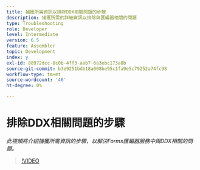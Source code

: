 ```yaml
---
title: 捕獲所需資訊以排除DDX相關問題的步驟
description: 捕獲所需的詳細資訊以排除與匯編器相關的問題
type: Troubleshooting
role: Developer
level: Intermediate
version: 6.5
feature: Assembler
topic: Development
index: y
exl-id: 88972dcc-8c0b-4ff3-aab7-6a3ebc173a8b
source-git-commit: b3e9251bdb18a008be95c1fa9e5c79252a74fc98
workflow-type: tm+mt
source-wordcount: '46'
ht-degree: 0%

---
```


# 排除DDX相關問題的步驟

*此視頻將介紹捕獲所需資訊的步驟，以解決Forms匯編器服務中與DDX相關的問題。*

>[!VIDEO](https://video.tv.adobe.com/v/335517?quality=12&learn=on)
